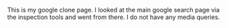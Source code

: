 This is my google clone page. I looked at the main google search page via the inspection tools and went from there. I do not have any media queries.
